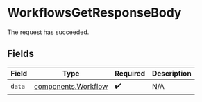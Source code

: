 # WorkflowsGetResponseBody

The request has succeeded.


## Fields

| Field                                                      | Type                                                       | Required                                                   | Description                                                |
| ---------------------------------------------------------- | ---------------------------------------------------------- | ---------------------------------------------------------- | ---------------------------------------------------------- |
| `data`                                                     | [components.Workflow](../../models/components/workflow.md) | :heavy_check_mark:                                         | N/A                                                        |